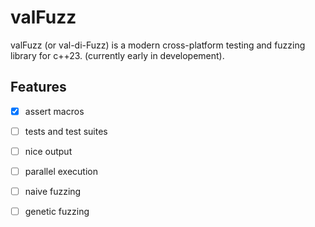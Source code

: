 # valFuzz

valFuzz (or val-di-Fuzz) is a modern cross-platform testing and fuzzing library for c++23.
(currently early in developement).

## Features

- [x] assert macros

- [ ] tests and test suites

- [ ] nice output

- [ ] parallel execution

- [ ] naive fuzzing

- [ ] genetic fuzzing
